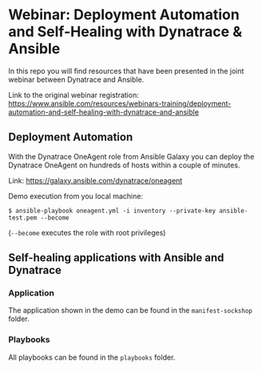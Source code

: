 # Webinar: Deployment Automation and Self-Healing with Dynatrace & Ansible

In this repo you will find resources that have been presented in the joint webinar between Dynatrace and Ansible.

Link to the original webinar registration:
https://www.ansible.com/resources/webinars-training/deployment-automation-and-self-healing-with-dynatrace-and-ansible


## Deployment Automation

With the Dynatrace OneAgent role from Ansible Galaxy you can deploy the Dynatrace OneAgent on hundreds of hosts within a couple of minutes.

Link: https://galaxy.ansible.com/dynatrace/oneagent 

Demo execution from you local machine:
```
$ ansible-playbook oneagent.yml -i inventory --private-key ansible-test.pem --become
```
(`--become` executes the role with root privileges)

## Self-healing applications with Ansible and Dynatrace

### Application

The application shown in the demo can be found in the `manifest-sockshop` folder.

### Playbooks

All playbooks can be found in the `playbooks` folder.


